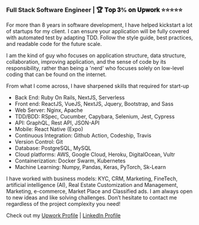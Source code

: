 ### Full Stack Software Engineer | 🏆 𝐓𝐨𝐩 𝟑% 𝐨𝐧 𝐔𝐩𝐰𝐨𝐫𝐤 ⭐⭐⭐⭐⭐

For more than 8 years in software development, I have helped kickstart a lot of startups for my client.
I can ensure your application will be fully covered with automated test by adapting TDD. Follow the style guide, best practices, and readable code for the future scale.

I am the kind of guy who focuses on application structure, data structure, collaboration, improving application, and the sense of code by its responsibility, rather than being a 'nerd' who focuses solely on low-level coding that can be found on the internet.

From what I come across, I have sharpened skills that required for start-up
- Back End: Ruby On Rails, NextJS, Serverless
- Front end: ReactJS, VueJS, NextJS, Jquery, Bootstrap, and Sass
- Web Server: Nginx, Apache
- TDD/BDD: RSpec, Cucumber, Capybara, Selenium, Jest, Cypress
- API: GraphQL, Rest API, JSON-API
- Mobile: React Native (Expo)
- Continuous Integration: Github Action, Codeship, Travis
- Version Control: Git
- Database: PostgreSQL, MySQL
- Cloud platforms: AWS, Google Cloud, Heroku, DigitalOcean, Vultr
- Containerization: Docker Swarm, Kubernetes
- Machine Learning: Numpy, Pandas, Keras, PyTorch, Sk-Learn

I have worked with business models: KYC, CRM, Marketing, FineTech, artificial intelligence (AI), Real Estate Customization and Management, Marketing, e-commerce, Market Place and Classified ads.
I am always open to new ideas and like solving challenges. Don’t hesitate to contact me regardless of the project complexity you need!

Check out my [Upwork Profile](https://www.upwork.com/freelancers/~019c06dd3d4065a0ac) | [LinkedIn Profile](https://www.linkedin.com/in/uysim-ty/)
